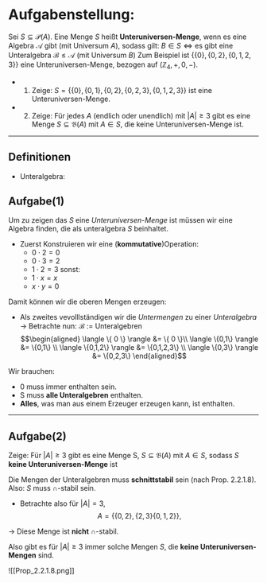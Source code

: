 # Aufgabenstellung:

Sei $S \subseteq \mathcal{P}(A)$. Eine Menge $S$ heißt **Unteruniversen-Menge**, wenn es eine Algebra $\mathcal{A}$ gibt (mit Universum $A$), sodass gilt: $B \in S \iff \text{es gibt eine Unteralgebra } \mathcal{B} \leq \mathcal{A} \text{ (mit Universum } B \text{)}$
Zum Beispiel ist  $\{ \{0\}, \{0,2\}, \{0,1,2,3\} \}$ eine Unteruniversen-Menge, bezogen auf
$(\mathbb{Z}_4, +, 0, -)$.

- 1. Zeige: $S = \{ \{0\}, \{0,1\}, \{0,2\}, \{0,2,3\}, \{0,1,2,3\} \}$ ist eine Unteruniversen-Menge.
- 2. Zeige: Für jedes $A$ (endlich oder unendlich) mit $\lvert A \rvert \geq 3$ gibt es eine Menge $S \subseteq \mathfrak{B}(A)$ mit $A \in S$, die keine Unteruniversen-Menge ist.
---

## Definitionen
- Unteralgebra:

## Aufgabe(1) 
Um zu zeigen das $S$ eine *Unteruniversen-Menge* ist müssen wir eine Algebra finden, die als unteralgebra $S$ beinhaltet.

- Zuerst Konstruieren wir eine (**kommutative**)Operation:
	- $0 \cdot 2 = 0$
	- $0 \cdot 3 = 2$
	- $1 \cdot 2 = 3$
	sonst:
	- $1 \cdot x = x$
	- $x \cdot y = 0$ 

Damit können wir die oberen Mengen erzeugen:
- Als zweites vevolllständigen wir die *Untermengen* zu einer *Unteralgebra*
→ Betrachte nun:
$\mathcal{B}$ := Unteralgebren  
$$\begin{aligned}
\langle \{ 0 \} \rangle &= \{ 0 \}\\
\langle \{0,1\} \rangle &= \{0,1\} \\
\langle \{0,1,2\} \rangle &= \{0,1,2,3\} \\
\langle \{0,3\} \rangle &= \{0,2,3\}
\end{aligned}$$

Wir brauchen:
- $0$ muss immer enthalten sein.
- S muss **alle Unteralgebren** enthalten.
- **Alles**, was man aus einem Erzeuger erzeugen kann, ist enthalten. 

---

## Aufgabe(2) 
Zeige: Für $|A| \geq 3$ gibt es eine Menge S,  $S \subseteq \mathfrak{B}(A)$ mit $A \in S$, sodass $S$ **keine Unteruniversen-Menge** ist

Die Mengen der Unteralgebren muss **schnittstabil** sein (nach Prop. 2.2.1.8).  
Also: $S$ muss $\cap$-stabil sein.
- Betrachte also für $|A| = 3$,$$A = \{\{ 0,2 \}, \{ 2,3 \} \{ 0,1,2 \}\},$$

→ Diese Menge ist **nicht** $\cap$-stabil.

Also gibt es für $|A| \geq 3$ immer solche Mengen $S$, die **keine Unteruniversen-Mengen** sind.

![[Prop_2.2.1.8.png]]